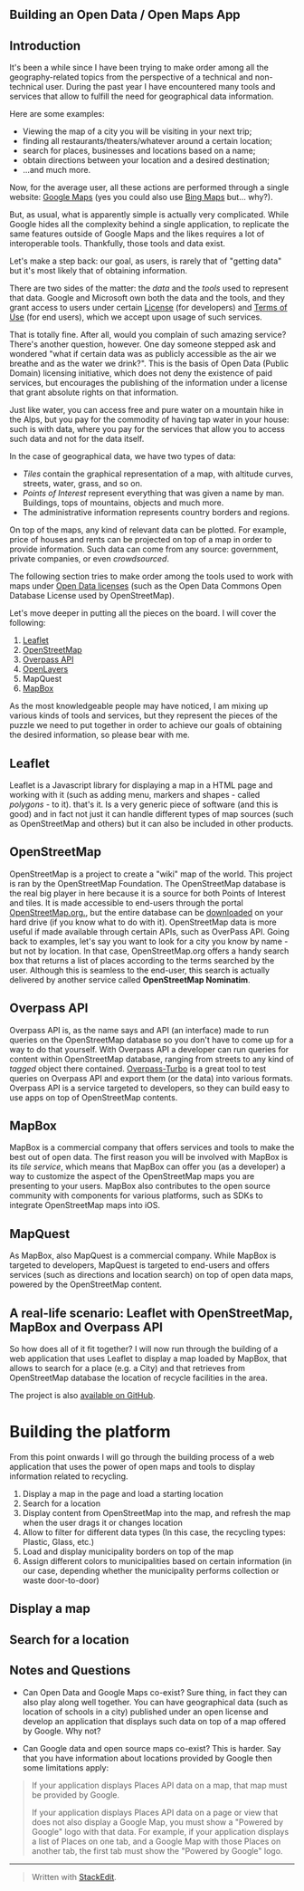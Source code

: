 ## Building an Open Data / Open Maps App ##

Introduction
-----------

It's been a while since I have been trying to make order among all the geography-related topics from the perspective of a technical and non-technical user.
During the past year I have encountered many tools and services that allow to fulfill the need for geographical data information. 

Here are some examples:

 - Viewing the map of a city you will be visiting in your next trip;
 - finding all restaurants/theaters/whatever around a certain location;
 - search for places, businesses and locations based on a name;
 - obtain directions between your location and a desired destination;
 - ...and much more.

Now, for the average user, all these actions are performed through a single website: [Google Maps][1] (yes you could also use [Bing Maps][2] but... why?). 

But, as usual, what is apparently simple is actually very complicated. While Google hides all the complexity behind a single application, to replicate the same features outside of Google Maps and the likes requires a lot of interoperable tools. Thankfully, those tools and data exist.

Let's make a step back: our goal, as users, is rarely that of "getting data" but it's most likely that of obtaining information. 

There are two sides of the matter: the *data* and the *tools* used to represent that data. Google and Microsoft own both the data and the tools, and they grant access to users under certain [License][3] (for developers) and [Terms of Use][4] (for end users), which we accept upon usage of such services. 

That is totally fine. After all, would you complain of such amazing service? There's another question, however. One day someone stepped ask and wondered "what if certain data was as publicly accessible as the air we breathe and as the water we drink?". 
This is the basis of Open Data (Public Domain) licensing initiative, which does not deny the existence of paid services, but encourages the publishing of the information under a license that grant absolute rights on that information. 

Just like water, you can access free and pure water on a mountain hike in the Alps, but you pay for the commodity of having tap water in your house: such is with data, where you pay for the services that allow you to access such data and not for the data itself. 

In the case of geographical data, we have two types of data:

 - *Tiles* contain the graphical representation of a map, with altitude curves, streets, water, grass, and so on. 
 - *Points of Interest* represent everything that was given a name by man. Buildings, tops of mountains, objects and much more.
 - The administrative information represents country borders and regions.

On top of the maps, any kind of relevant data can be plotted. For example, price of houses and rents can be projected on top of a map in order to provide information. Such data can come from any source: government, private companies, or even *crowdsourced*.

The following section tries to make order among the tools used to work with maps under [Open Data licenses][5] (such as the Open Data Commons Open Database License used by OpenStreetMap).
 
Let's move deeper in putting all the pieces on the board. I will cover the following:

 1. [Leaflet][6]
 2. [OpenStreetMap][7]
 3. [Overpass API][8]
 4. [OpenLayers][9]
 5. MapQuest
 6. [MapBox][10]

As the most knowledgeable people may have noticed, I am mixing up various kinds of tools and services, but they represent the pieces of the puzzle we need to put together in order to achieve our goals of obtaining the desired information, so please bear with me. 
  

Leaflet
-------
Leaflet is a Javascript library for displaying a map in a HTML page and working with it (such as adding menu, markers and shapes - called *polygons* - to it). that's it. Is a very generic piece of software (and this is good) and in fact not just it can handle different types of map sources (such as OpenStreetMap and others) but it can also be included in other products. 

OpenStreetMap
------------
OpenStreetMap is a project to create a "wiki" map of the world. This project is ran by the OpenStreetMap Foundation. The OpenStreetMap database is the real big player in here because it is a source for both Points of Interest and tiles. It is made accessible to end-users through the portal [OpenStreetMap.org.][11], but the entire database can be [downloaded][12] on your hard drive (if you know what to do with it). 
OpenStreetMap data is more useful if made available through certain APIs, such as OverPass API.
Going back to examples, let's say you want to look for a city you know by name -but not by location. In that case, OpenStreetMap.org offers a handy search box that returns a list of places according to the terms searched by the user. Although this is seamless to the end-user, this search is actually delivered by another service called **OpenStreetMap Nominatim**. 

Overpass API
-----------
Overpass API is, as the name says and API (an interface) made to run queries on the OpenStreetMap database so you don't have to come up for a way to do that yourself. 
With Overpass API a developer can run queries for content within OpenStreetMap database, ranging from streets to any kind of *tagged* object there contained.
[Overpass-Turbo][13] is a great tool to test queries on Overpass API and export them (or the data) into various formats.
Overpass API is a service targeted to developers, so they can build easy to use apps on top of OpenStreetMap contents. 

MapBox
------
MapBox is a commercial company that offers services and tools to make the best out of open data. The first reason you will be involved with MapBox is its *tile service*, which means that MapBox can offer you (as a developer) a way to customize the aspect of the OpenStreetMap maps you are presenting to your users. MapBox also contributes to the open source community with components for various platforms, such as SDKs to integrate OpenStreetMap maps into iOS. 

MapQuest
--------
As MapBox, also MapQuest is a commercial company. While MapBox is targeted to developers, MapQuest is targeted to end-users and offers services (such as directions and location search) on top of open data maps, powered by the OpenStreetMap content. 

## A real-life scenario: Leaflet with OpenStreetMap, MapBox and Overpass API ##

So how does all of it fit together?
I will now run through the building of a web application that uses Leaflet to display a map loaded by MapBox, that allows to search for a place (e.g. a City) and that retrieves from OpenStreetMap database the location of recycle facilities in the area. 
 
The project is also [available on GitHub][14].


# Building the platform

From this point onwards I will go through the building process of a web application that uses the power of open maps and tools to display information related to recycling. 

 1. Display a map in the page and load a starting location
 2. Search for a location
 3. Display content from OpenStreetMap into the map, and refresh the map when the user drags it or changes location
 4. Allow to filter for different data types (In this case, the recycling types: Plastic, Glass, etc.)
 5. Load and display municipality borders on top of the map
 6. Assign different colors to municipalities based on certain information (in our case, depending whether the municipality performs collection or waste door-to-door)

## Display a map

## Search for a location 



 
Notes and Questions
---------------

- Can Open Data and Google Maps co-exist?
Sure thing, in fact they can also play along well together. You can have geographical data (such as location of schools in a city) published under an open license and develop an application that displays such data on top of a map offered by Google. Why not? 

- Can Google data and open source maps co-exist?
This is harder. Say that you have information about locations provided by Google then some limitations apply:

> If your application displays Places API data on a map, that map must
> be provided by Google.
> 
> If your application displays Places API data on a page or view that
> does not also display a Google Map, you must show a "Powered by
> Google" logo with that data. For example, if your application displays
> a list of Places on one tab, and a Google Map with those Places on
> another tab, the first tab must show the "Powered by Google" logo.


----------


 
> Written with [StackEdit](https://stackedit.io/).


  [1]: http://maps.google.com
  [2]: http://maps.bing.com
  [3]: https://developers.google.com/maps/licensing
  [4]: https://developers.google.com/maps/terms?hl=en
  [5]: http://www.openstreetmap.org/copyright
  [6]: http://leafletjs.com/
  [7]: http://www.openstreetmap.org/
  [8]: http://overpass-api.de/
  [9]: http://openlayers.org/
  [10]: https://www.mapbox.com/
  [11]: www.OpenStreetMap.org.
  [12]: http://planet.openstreetmap.org/
  [13]: http://overpass-turbo.eu/
  [14]: https://github.com/DoveSiButta/DoveSiButta-leaflet

